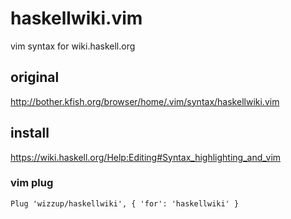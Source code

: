 # haskellwiki.vim
vim syntax for wiki.haskell.org

## original ##

http://bother.kfish.org/browser/home/.vim/syntax/haskellwiki.vim

## install ##

https://wiki.haskell.org/Help:Editing#Syntax_highlighting_and_vim

### vim plug ###

    Plug 'wizzup/haskellwiki', { 'for': 'haskellwiki' }
